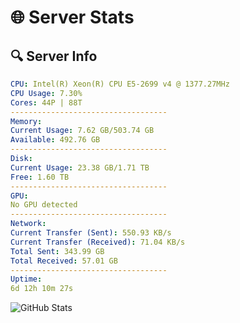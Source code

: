 # 🌐 Server Stats
## 🔍 Server Info
```yaml
CPU: Intel(R) Xeon(R) CPU E5-2699 v4 @ 1377.27MHz
CPU Usage: 7.30%
Cores: 44P | 88T
-----------------------------------
Memory:
Current Usage: 7.62 GB/503.74 GB
Available: 492.76 GB
-----------------------------------
Disk:
Current Usage: 23.38 GB/1.71 TB
Free: 1.60 TB
-----------------------------------
GPU:
No GPU detected
-----------------------------------
Network:
Current Transfer (Sent): 550.93 KB/s
Current Transfer (Received): 71.04 KB/s
Total Sent: 343.99 GB
Total Received: 57.01 GB
-----------------------------------
Uptime:
6d 12h 10m 27s
```
![GitHub Stats](https://img.shields.io/badge/Updated-2025-04-26_05:19:15-blue)